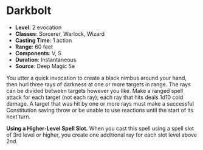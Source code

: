 # Darkbolt

- **Level**: 2 evocation
- **Classes**: Sorcerer, Warlock, Wizard
- **Casting Time**: 1 action
- **Range**: 60 feet
- **Components**: V, S
- **Duration**: Instantaneous
- **Source**: Deep Magic 5e

You utter a quick invocation to create a black nimbus around your hand, then hurl three rays of darkness at one or more targets in range. The rays can be divided between targets however you like. Make a ranged spell attack for each target (not each ray); each ray that hits deals 1d10 cold damage. A target that was hit by one or more rays must make a successful Constitution saving throw or be unable to use reactions until the start of its next turn.

**Using a Higher-Level Spell Slot.** When you cast this spell using a spell slot of 3rd level or higher, you create one additional ray for each slot level above 2nd.
